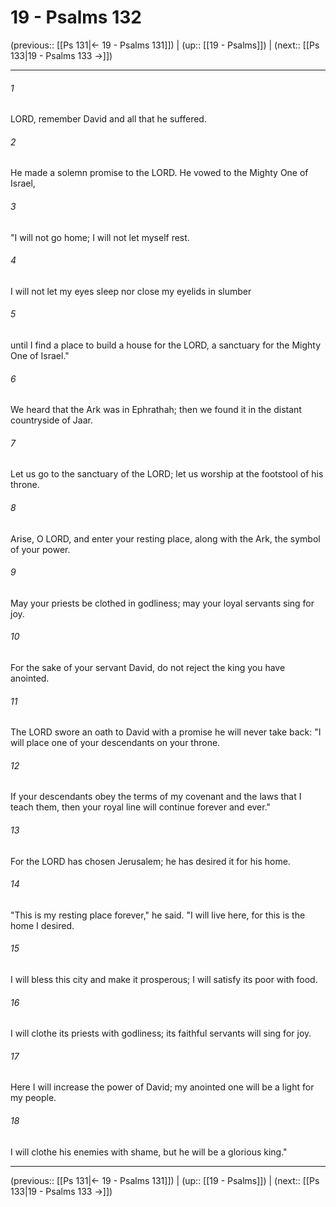 # 19 - Psalms 132

(previous:: [[Ps 131|← 19 - Psalms 131]]) | (up:: [[19 - Psalms]]) | (next:: [[Ps 133|19 - Psalms 133 →]])

***


###### 1 
LORD, remember David and all that he suffered. 

###### 2 
He made a solemn promise to the LORD. He vowed to the Mighty One of Israel, 

###### 3 
"I will not go home; I will not let myself rest. 

###### 4 
I will not let my eyes sleep nor close my eyelids in slumber 

###### 5 
until I find a place to build a house for the LORD, a sanctuary for the Mighty One of Israel." 

###### 6 
We heard that the Ark was in Ephrathah; then we found it in the distant countryside of Jaar. 

###### 7 
Let us go to the sanctuary of the LORD; let us worship at the footstool of his throne. 

###### 8 
Arise, O LORD, and enter your resting place, along with the Ark, the symbol of your power. 

###### 9 
May your priests be clothed in godliness; may your loyal servants sing for joy. 

###### 10 
For the sake of your servant David, do not reject the king you have anointed. 

###### 11 
The LORD swore an oath to David with a promise he will never take back: "I will place one of your descendants on your throne. 

###### 12 
If your descendants obey the terms of my covenant and the laws that I teach them, then your royal line will continue forever and ever." 

###### 13 
For the LORD has chosen Jerusalem; he has desired it for his home. 

###### 14 
"This is my resting place forever," he said. "I will live here, for this is the home I desired. 

###### 15 
I will bless this city and make it prosperous; I will satisfy its poor with food. 

###### 16 
I will clothe its priests with godliness; its faithful servants will sing for joy. 

###### 17 
Here I will increase the power of David; my anointed one will be a light for my people. 

###### 18 
I will clothe his enemies with shame, but he will be a glorious king."

***

(previous:: [[Ps 131|← 19 - Psalms 131]]) | (up:: [[19 - Psalms]]) | (next:: [[Ps 133|19 - Psalms 133 →]])
